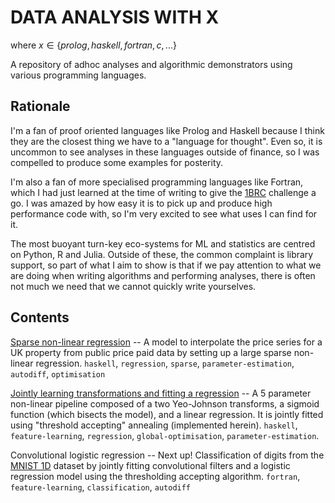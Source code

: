 # DATA ANALYSIS WITH X

where $x \in \{prolog, haskell, fortran, c, ... \}$

A repository of adhoc analyses and algorithmic
demonstrators using various programming languages.

## Rationale

I'm a fan of proof oriented languages like Prolog and
Haskell because I think they are the closest thing 
we have to a "language for thought". Even so, it is
uncommon to see analyses in these languages outside
of finance, so I was compelled to produce some examples
for posterity.

I'm also a fan of more specialised programming languages
like Fortran, which I had just learned at the time of
writing to give the [1BRC](https://github.com/emiruz/1brc)
challenge a go. I was amazed by how easy it is to pick
up and produce high performance code with, so I'm very
excited to see what uses I can find for it.

The most buoyant turn-key eco-systems for ML and
statistics are centred on Python, R and Julia. Outside
of these, the common complaint is library support, so
part of what I aim to show is that if we pay attention
to what we are doing when writing algorithms and
performing analyses, there is often not much we need
that we cannot quickly write yourselves.

## Contents

[Sparse non-linear regression](uk-property/) -- A model
to interpolate the price series for a UK property from
public price paid data by setting up a large sparse
non-linear regression. `haskell`, `regression`,
`sparse`, `parameter-estimation`, `autodiff`,
`optimisation`

[Jointly learning transformations and fitting a regression](joint-regression/)
-- A 5 parameter non-linear pipeline composed of a two
Yeo-Johnson transforms, a sigmoid function (which bisects
the model), and a linear regression. It is jointly fitted
using "threshold accepting" annealing (implemented
herein). `haskell`, `feature-learning`, `regression`,
`global-optimisation`, `parameter-estimation`.

Convolutional logistic regression -- Next up! 
Classification of digits from the
[MNIST 1D](https://github.com/greydanus/mnist1d) dataset
by jointly fitting convolutional filters and a logistic
regression model using the thresholding accepting
algorithm. `fortran`, `feature-learning`,
`classification`, `autodiff`
